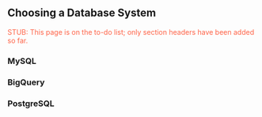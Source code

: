 ## Choosing a Database System

<font style="color:tomato">STUB: This page is on the to-do list; only section headers have been added so far.</font>

### MySQL

### BigQuery

### PostgreSQL
